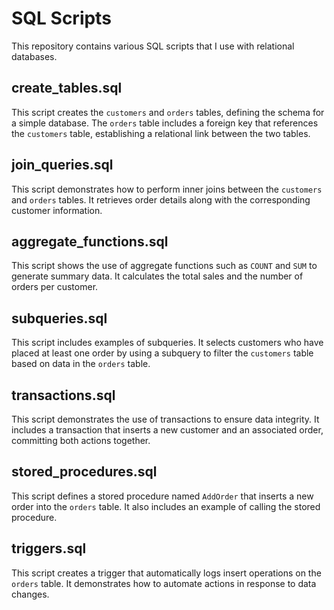 # SQL Scripts

This repository contains various SQL scripts that I use with relational databases.

## create_tables.sql
This script creates the `customers` and `orders` tables, defining the schema for a simple database. The `orders` table includes a foreign key that references the `customers` table, establishing a relational link between the two tables.

## join_queries.sql
This script demonstrates how to perform inner joins between the `customers` and `orders` tables. It retrieves order details along with the corresponding customer information.

## aggregate_functions.sql
This script shows the use of aggregate functions such as `COUNT` and `SUM` to generate summary data. It calculates the total sales and the number of orders per customer.

## subqueries.sql
This script includes examples of subqueries. It selects customers who have placed at least one order by using a subquery to filter the `customers` table based on data in the `orders` table.

## transactions.sql
This script demonstrates the use of transactions to ensure data integrity. It includes a transaction that inserts a new customer and an associated order, committing both actions together.

## stored_procedures.sql
This script defines a stored procedure named `AddOrder` that inserts a new order into the `orders` table. It also includes an example of calling the stored procedure.

## triggers.sql
This script creates a trigger that automatically logs insert operations on the `orders` table. It demonstrates how to automate actions in response to data changes.
